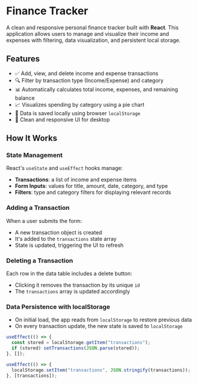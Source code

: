 # Finance Tracker

A clean and responsive personal finance tracker built with **React**. This application allows users to manage and visualize their income and expenses with filtering, data visualization, and persistent local storage.

## Features

- ✅ Add, view, and delete income and expense transactions
- 🔍 Filter by transaction type (Income/Expense) and category
- 📊 Automatically calculates total income, expenses, and remaining balance
- 📈 Visualizes spending by category using a pie chart
- 💾 Data is saved locally using browser `localStorage`
- 🎨 Clean and responsive UI for desktop

## How It Works

### State Management

React's `useState` and `useEffect` hooks manage:

- **Transactions**: a list of income and expense items
- **Form Inputs**: values for title, amount, date, category, and type
- **Filters**: type and category filters for displaying relevant records

### Adding a Transaction

When a user submits the form:

- A new transaction object is created
- It's added to the `transactions` state array
- State is updated, triggering the UI to refresh

### Deleting a Transaction

Each row in the data table includes a delete button:

- Clicking it removes the transaction by its unique `id`
- The `transactions` array is updated accordingly

### Data Persistence with localStorage

- On initial load, the app reads from `localStorage` to restore previous data
- On every transaction update, the new state is saved to `localStorage`

```js
useEffect(() => {
  const stored = localStorage.getItem("transactions");
  if (stored) setTransactions(JSON.parse(stored));
}, []);

useEffect(() => {
  localStorage.setItem("transactions", JSON.stringify(transactions));
}, [transactions]);
